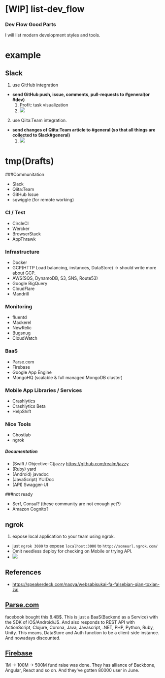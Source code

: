 [WIP] list-dev_flow
============

### Dev Flow Good Parts

I will list modern development styles and tools.

example
===

Slack
---

1. use GitHub integration

- **send GitHub push, issue, comments, pull-requests to #general(or #dev)**
  1. Profit: task visualization
  2. ![](https://dl.dropboxusercontent.com/u/7817937/_github/list-dev_flow/slack-github.png)
 
2. use Qiita:Team integration.
 
- **send changes of Qiita:Team article to #general (so that all things are collected to Slack#general)**
  1. ![](https://dl.dropboxusercontent.com/u/7817937/_github/list-dev_flow/slack-qiitateam.png)

tmp(Drafts)
===

###Communitation

- Slack
- Qiita:Team
- GitHub Issue
- sqwiggle (for remote working)
 
### CI / Test

- CircleCI
- Wercker
- BrowserStack
- AppThrawk

### Infrastructure 

- Docker
- GCP(HTTP Load balancing, instances, DataStore) -> should write more about GCP.
- AWS(SQS, DynamoDB, S3, SNS, Route53)
- Google BigQuery
- CloudFlare
- Mandrill

### Monitoring

- fluentd
- Mackerel
- NewRelic
- Bugsnug
- CloudWatch

### BaaS 

- Parse.com
- Firebase
- Google App Engine
- MongoHQ (scalable & full managed MongoDB cluster)

### Mobile App Libraries / Services

- Crashlytics
- Crashlytics Beta
- HelpShift

### Nice Tools

- Ghostlab
- ngrok

##### Documentation

- (Swift / Objective-C)jazzy https://github.com/realm/jazzy
- (Ruby) yard
- (Android) javadoc
- (JavaScript) YUIDoc
- (API) Swagger-UI

###not ready

- Serf, Consul? (these community are not enough yet?)
- Amazon Cognito?


 

ngrok
---

1. expose local application to your team using ngrok.
  - just `ngrok 3000` to expose `localhost:3000` to `http://someurl.ngrok.com/`
  - Omit needless deploy for checking on Mobile or trying API.
  - ![](https://dl.dropboxusercontent.com/u/7817937/_github/list-dev_flow/ngrok.png)

References
---

- https://speakerdeck.com/naoya/websabisukai-fa-falsebian-qian-toxian-zai



## [Parse.com](https://parse.com/)

facebook bought this 8.4B$.  This is just a BaaS(Backend as a Service) with the SDK of iOS/Android/JS. And also responds to REST API with ActionScript, Clojure, Corona, Java, Javascript, .NET, PHP, Python, Ruby, Unity.  This means, DataStore and Auth function to be a client-side instance. And nowadays discounted.


## [Firebase](https://www.firebase.com/)

1M -> 100M -> 500M fund raise was done. They has alliance of Backbone, Angular, React and so on.  And they've gotten 80000 user in June.
